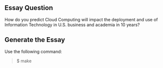 ## Essay Question
How do you predict Cloud Computing will impact the deployment and use of Information Technology in U.S. business and academia in 10 years?


## Generate the Essay
Use the following command:
> $ make

